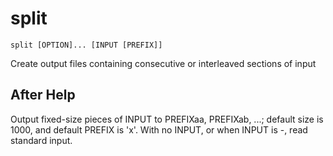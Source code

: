# split

```
split [OPTION]... [INPUT [PREFIX]]
```

Create output files containing consecutive or interleaved sections of input

## After Help

Output fixed-size pieces of INPUT to PREFIXaa, PREFIXab, ...; default size is 1000, and default PREFIX is 'x'. With no INPUT, or when INPUT is -, read standard input.
